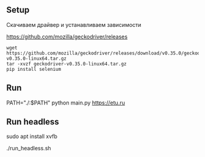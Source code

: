 ## Setup

Скачиваем драйвер и устанавливаем зависимости

https://github.com/mozilla/geckodriver/releases

```
wget https://github.com/mozilla/geckodriver/releases/download/v0.35.0/geckodriver-v0.35.0-linux64.tar.gz
tar -xvzf geckodriver-v0.35.0-linux64.tar.gz
pip install selenium
```



## Run 

PATH="./:$PATH" python main.py https://etu.ru


## Run headless

sudo apt install xvfb

./run_headless.sh
